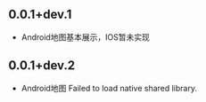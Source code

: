 ## 0.0.1+dev.1

* Android地图基本展示，IOS暂未实现

## 0.0.1+dev.2

* Android地图 Failed to load native shared library.
